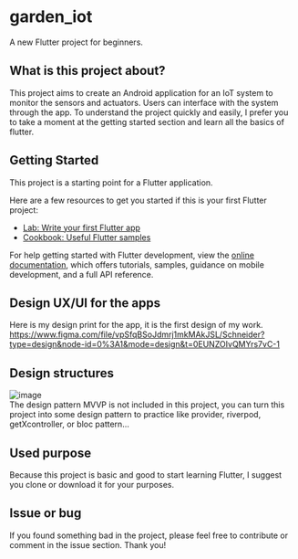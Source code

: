 # garden_iot

A new Flutter project for beginners.

## What is this project about?

This project aims to create an Android application for an IoT system to monitor the sensors and actuators.
Users can interface with the system through the app.
To understand the project quickly and easily, I prefer you to take a moment at the getting started section and learn all the basics of flutter.

## Getting Started

This project is a starting point for a Flutter application.

Here are a few resources to get you started if this is your first Flutter project:

- [Lab: Write your first Flutter app](https://docs.flutter.dev/get-started/codelab)
- [Cookbook: Useful Flutter samples](https://docs.flutter.dev/cookbook)

For help getting started with Flutter development, view the
[online documentation](https://docs.flutter.dev/), which offers tutorials,
samples, guidance on mobile development, and a full API reference.

## Design UX/UI for the apps
Here is my design print for the app, it is the first design of my work.
https://www.figma.com/file/vpSfqBSoJdmrj1mkMAkJSL/Schneider?type=design&node-id=0%3A1&mode=design&t=0EUNZOIvQMYrs7vC-1
## Design structures
![image](https://github.com/jamesli72/FlutterBasic/assets/141984131/92a1bb9f-a9da-49b2-9a9a-0d94162c635b)
\
The design pattern MVVP is not included in this project, you can turn this project into some design pattern to practice like provider, riverpod, getXcontroller, or bloc pattern...

## Used purpose
Because this project is basic and good to start learning Flutter, I suggest you clone or download it for your purposes.

## Issue or bug
If you found something bad in the project, please feel free to contribute or comment in the issue section. Thank you!
